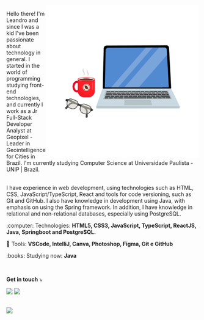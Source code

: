 <img src="./img/laptop-coffee.png" min-width="400px" max-width="400px" width="400px" align="right" alt="Computador">

<p align="left"> 
  Hello there! I'm Leandro and since I was a kid I've been passionate about technology in general. I started in the world of programming studying front-end technologies, and currently I work as a Jr Full-Stack Developer Analyst at Geopixel - Leader in Geointelligence for Cities in Brazil. I'm currently studying Computer Science at Universidade Paulista - UNIP | Brazil. <br><br>
</p>

<p align="left">
  I have experience in web development, using technologies such as HTML, CSS, JavaScript/TypeScript, React and tools for code versioning, such as Git and GitHub. I also have knowledge in development using Java, with emphasis on using the Spring framework. In addition, I have knowledge in relational and non-relational databases, especially using PostgreSQL.
</p>

<p align="left">
 :computer:  Technologies: <strong>HTML5, CSS3, JavaScript, TypeScript, ReactJS, Java, Springboot and PostgreSQL.</strong>
</p>

<p align="left">
  💼 Tools: <strong>VSCode, IntelliJ, Canva, Photoshop, Figma, Git e GitHub</strong>
</p>

<p align="left">
 :books: Studying now: <strong>Java</strong>
</p>

<br>

<p align="left">
 <strong>Get in touch</strong> ⤵️
</p>

<p align="left">
  <a href="https://www.linkedin.com/in/leandroteixeira97/" alt="Linkedin">
  <img src="https://img.shields.io/badge/-Linkedin-0e76a8?style=flat-square&logo=Linkedin&logoColor=white&link=https://www.linkedin.com/in/leandroteixeira97/" /></a>

  <a href="https://www.instagram.com/leandroteixeira97" alt="Instagram">
  <img src="https://img.shields.io/badge/-Instagram-DF0174?style=flat-square&labelColor=DF0174&logo=instagram&logoColor=white&link=https://www.instagram.com/leandroteixeira97/"/></a>
</p>  
<br>
<div>
<img height="120em" src="https://github-readme-stats.vercel.app/api/top-langs/?username=leandroteixeira97&layout=compact&theme=dracula")(https://github.com/leandroteixeira97/github-readme-stats)"/>
</div>
